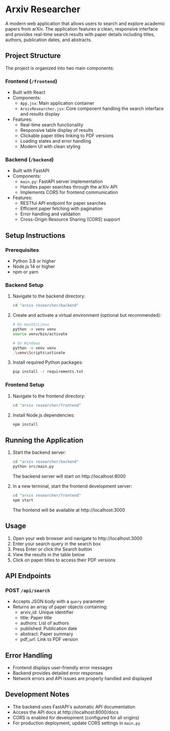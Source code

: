 # Arxiv Researcher

A modern web application that allows users to search and explore academic papers from arXiv. The application features a clean, responsive interface and provides real-time search results with paper details including titles, authors, publication dates, and abstracts.

## Project Structure

The project is organized into two main components:

### Frontend (`/frontend`)
- Built with React
- Components:
  - `App.jsx`: Main application container
  - `ArxivResearcher.jsx`: Core component handling the search interface and results display
- Features:
  - Real-time search functionality
  - Responsive table display of results
  - Clickable paper titles linking to PDF versions
  - Loading states and error handling
  - Modern UI with clean styling

### Backend (`/backend`)
- Built with FastAPI
- Components:
  - `main.py`: FastAPI server implementation
  - Handles paper searches through the arXiv API
  - Implements CORS for frontend communication
- Features:
  - RESTful API endpoint for paper searches
  - Efficient paper fetching with pagination
  - Error handling and validation
  - Cross-Origin Resource Sharing (CORS) support

## Setup Instructions

### Prerequisites
- Python 3.8 or higher
- Node.js 14 or higher
- npm or yarn

### Backend Setup
1. Navigate to the backend directory:
   ```bash
   cd "arxiv researcher/backend"
   ```

2. Create and activate a virtual environment (optional but recommended):
   ```bash
   # On macOS/Linux
   python -m venv venv
   source venv/bin/activate

   # On Windows
   python -m venv venv
   .\venv\Scripts\activate
   ```

3. Install required Python packages:
   ```bash
   pip install -r requirements.txt
   ```

### Frontend Setup
1. Navigate to the frontend directory:
   ```bash
   cd "arxiv researcher/frontend"
   ```

2. Install Node.js dependencies:
   ```bash
   npm install
   ```

## Running the Application

1. Start the backend server:
   ```bash
   cd "arxiv researcher/backend"
   python src/main.py
   ```
   The backend server will start on http://localhost:8000

2. In a new terminal, start the frontend development server:
   ```bash
   cd "arxiv researcher/frontend"
   npm start
   ```
   The frontend will be available at http://localhost:3000

## Usage
1. Open your web browser and navigate to http://localhost:3000
2. Enter your search query in the search box
3. Press Enter or click the Search button
4. View the results in the table below
5. Click on paper titles to access their PDF versions

## API Endpoints

### POST `/api/search`
- Accepts JSON body with a `query` parameter
- Returns an array of paper objects containing:
  - arxiv_id: Unique identifier
  - title: Paper title
  - authors: List of authors
  - published: Publication date
  - abstract: Paper summary
  - pdf_url: Link to PDF version

## Error Handling
- Frontend displays user-friendly error messages
- Backend provides detailed error responses
- Network errors and API issues are properly handled and displayed

## Development Notes
- The backend uses FastAPI's automatic API documentation
- Access the API docs at http://localhost:8000/docs
- CORS is enabled for development (configured for all origins)
- For production deployment, update CORS settings in `main.py`